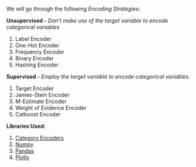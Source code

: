 We will go through the following _Encoding Strategies_:

__Unsupervised -__ _Don’t make use of the target variable to encode categorical variables_
1. Label Encoder
2. One-Hot Encoder
3. Frequency Encoder
4. Binary Encoder
5. Hashing Encoder

__Supervised -__ _Employ the target variable to encode categorical variables._
1. Target Encoder
2. James-Stein Encoder
3. M-Estimate Encoder
4. Weight of Evidence Encoder
5. Catboost Encoder

__Libraries Used:__

1. [Category Encoders](https://contrib.scikit-learn.org/category_encoders/)
2. [Numpy](https://numpy.org/)
2. [Pandas](https://pandas.pydata.org/)
3. [Plotly](https://plotly.com/python/)
